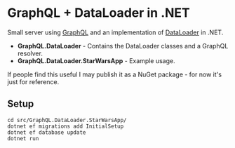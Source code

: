 GraphQL + DataLoader in .NET
============================
Small server using [GraphQL](http://github.com/graphql-dotnet/graphql-dotnet) and an implementation of [DataLoader](http://github.com/facebook/dataloader) in .NET.

+ __GraphQL.DataLoader__ - Contains the DataLoader classes and a GraphQL resolver.
+ __GraphQL.DataLoader.StarWarsApp__ - Example usage.

If people find this useful I may publish it as a NuGet package - for now it's just for reference.

Setup
-----
```
cd src/GraphQL.DataLoader.StarWarsApp/
dotnet ef migrations add InitialSetup
dotnet ef database update
dotnet run
```